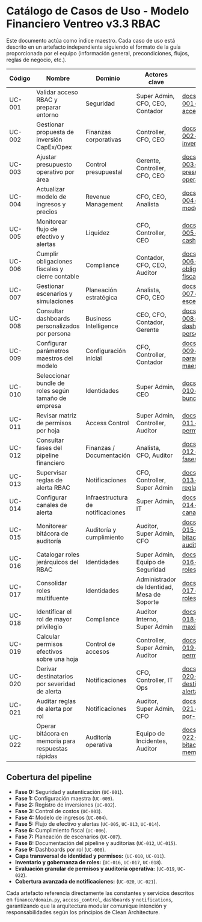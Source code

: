 # Catálogo de Casos de Uso - Modelo Financiero Ventreo v3.3 RBAC

Este documento actúa como índice maestro. Cada caso de uso está descrito en un artefacto independiente siguiendo el formato de la guía proporcionada por el equipo (información general, precondiciones, flujos, reglas de negocio, etc.).

| Código | Nombre | Dominio | Actores clave | Artefacto |
| --- | --- | --- | --- | --- |
| UC-001 | Validar acceso RBAC y preparar entorno | Seguridad | Super Admin, CFO, CEO, Contador | [docs/use_cases/UC-001-validar-acceso-rbac.md](use_cases/UC-001-validar-acceso-rbac.md) |
| UC-002 | Gestionar propuesta de inversión CapEx/Opex | Finanzas corporativas | Controller, CFO, CEO | [docs/use_cases/UC-002-gestionar-inversion.md](use_cases/UC-002-gestionar-inversion.md) |
| UC-003 | Ajustar presupuesto operativo por área | Control presupuestal | Gerente, Controller, CFO, CEO | [docs/use_cases/UC-003-ajustar-presupuesto-operativo.md](use_cases/UC-003-ajustar-presupuesto-operativo.md) |
| UC-004 | Actualizar modelo de ingresos y precios | Revenue Management | CFO, CEO, Analista | [docs/use_cases/UC-004-actualizar-modelo-ingresos.md](use_cases/UC-004-actualizar-modelo-ingresos.md) |
| UC-005 | Monitorear flujo de efectivo y alertas | Liquidez | CFO, Controller, CEO | [docs/use_cases/UC-005-monitorear-cashflow-alertas.md](use_cases/UC-005-monitorear-cashflow-alertas.md) |
| UC-006 | Cumplir obligaciones fiscales y cierre contable | Compliance | Contador, CFO, CEO, Auditor | [docs/use_cases/UC-006-cumplir-obligaciones-fiscales.md](use_cases/UC-006-cumplir-obligaciones-fiscales.md) |
| UC-007 | Gestionar escenarios y simulaciones | Planeación estratégica | Analista, CFO, CEO | [docs/use_cases/UC-007-gestionar-escenarios.md](use_cases/UC-007-gestionar-escenarios.md) |
| UC-008 | Consultar dashboards personalizados por persona | Business Intelligence | CEO, CFO, Contador, Gerente | [docs/use_cases/UC-008-consultar-dashboards-persona.md](use_cases/UC-008-consultar-dashboards-persona.md) |
| UC-009 | Configurar parámetros maestros del modelo | Configuración inicial | CFO, Controller, Contador | [docs/use_cases/UC-009-configurar-parametros-maestros.md](use_cases/UC-009-configurar-parametros-maestros.md) |
| UC-010 | Seleccionar bundle de roles según tamaño de empresa | Identidades | Super Admin, CEO | [docs/use_cases/UC-010-seleccionar-bundle-roles.md](use_cases/UC-010-seleccionar-bundle-roles.md) |
| UC-011 | Revisar matriz de permisos por hoja | Access Control | Super Admin, Controller, Auditor | [docs/use_cases/UC-011-revisar-matriz-permisos.md](use_cases/UC-011-revisar-matriz-permisos.md) |
| UC-012 | Consultar fases del pipeline financiero | Finanzas / Documentación | Analista, CFO, Auditor | [docs/use_cases/UC-012-consultar-fases-pipeline.md](use_cases/UC-012-consultar-fases-pipeline.md) |
| UC-013 | Supervisar reglas de alerta RBAC | Notificaciones | CFO, Controller, Super Admin | [docs/use_cases/UC-013-supervisar-reglas-alerta.md](use_cases/UC-013-supervisar-reglas-alerta.md) |
| UC-014 | Configurar canales de alerta | Infraestructura de notificaciones | Super Admin, IT | [docs/use_cases/UC-014-configurar-canales-alerta.md](use_cases/UC-014-configurar-canales-alerta.md) |
| UC-015 | Monitorear bitácora de auditoría | Auditoría y cumplimiento | Auditor, Super Admin, CFO | [docs/use_cases/UC-015-monitorear-bitacora-auditoria.md](use_cases/UC-015-monitorear-bitacora-auditoria.md) |
| UC-016 | Catalogar roles jerárquicos del RBAC | Identidades | Super Admin, Equipo de Seguridad | [docs/use_cases/UC-016-catalogar-roles-rbac.md](use_cases/UC-016-catalogar-roles-rbac.md) |
| UC-017 | Consolidar roles multifuente | Identidades | Administrador de Identidad, Mesa de Soporte | [docs/use_cases/UC-017-consolidar-roles-multifuente.md](use_cases/UC-017-consolidar-roles-multifuente.md) |
| UC-018 | Identificar el rol de mayor privilegio | Compliance | Auditor Interno, Super Admin | [docs/use_cases/UC-018-identificar-rol-maximo.md](use_cases/UC-018-identificar-rol-maximo.md) |
| UC-019 | Calcular permisos efectivos sobre una hoja | Control de accesos | Controller, Super Admin, Auditor | [docs/use_cases/UC-019-calcular-permisos-hoja.md](use_cases/UC-019-calcular-permisos-hoja.md) |
| UC-020 | Derivar destinatarios por severidad de alerta | Notificaciones | CFO, Controller, IT Ops | [docs/use_cases/UC-020-derivar-destinatarios-alertas.md](use_cases/UC-020-derivar-destinatarios-alertas.md) |
| UC-021 | Auditar reglas de alerta por rol | Notificaciones | Auditor, Super Admin, CFO | [docs/use_cases/UC-021-auditar-reglas-por-rol.md](use_cases/UC-021-auditar-reglas-por-rol.md) |
| UC-022 | Operar bitácora en memoria para respuestas rápidas | Auditoría operativa | Equipo de Incidentes, Auditor | [docs/use_cases/UC-022-operar-bitacora-in-memory.md](use_cases/UC-022-operar-bitacora-in-memory.md) |

## Cobertura del pipeline

- **Fase 0:** Seguridad y autenticación (`UC-001`).
- **Fase 1:** Configuración maestra (`UC-009`).
- **Fase 2:** Registro de inversiones (`UC-002`).
- **Fase 3:** Control de costos (`UC-003`).
- **Fase 4:** Modelo de ingresos (`UC-004`).
- **Fase 5:** Flujo de efectivo y alertas (`UC-005`, `UC-013`, `UC-014`).
- **Fase 6:** Cumplimiento fiscal (`UC-006`).
- **Fase 7:** Planeación de escenarios (`UC-007`).
- **Fase 8:** Documentación del pipeline y auditorías (`UC-012`, `UC-015`).
- **Fase 9:** Dashboards por rol (`UC-008`).
- **Capa transversal de identidad y permisos:** (`UC-010`, `UC-011`).
- **Inventario y gobernanza de roles:** (`UC-016`, `UC-017`, `UC-018`).
- **Evaluación granular de permisos y auditoría operativa:** (`UC-019`, `UC-022`).
- **Cobertura avanzada de notificaciones:** (`UC-020`, `UC-021`).

Cada artefacto referencia directamente las constantes y servicios descritos en `finance/domain.py`, `access_control`, `dashboards` y `notifications`, garantizando que la arquitectura modular comunique intención y responsabilidades según los principios de Clean Architecture.
